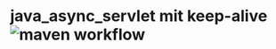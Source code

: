 # java_async_servlet mit keep-alive ![maven workflow](https://github.com/github/hofiorg/actions/workflows/maven.yml/badge.svg)
